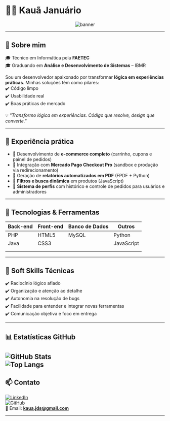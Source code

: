 # 👨‍💻 Kauã Januário  
<p align="center">
  <img src="https://capsule-render.vercel.app/api?type=waving&color=0:007ACC,100:8E2DE2&height=150&section=header&text=Desenvolvedor%20Full%20Stack&fontSize=28&fontColor=ffffff" alt="banner"/>
</p>  

---

## 🚀 Sobre mim  
🎓 Técnico em Informática pela **FAETEC**  
🎓 Graduando em **Análise e Desenvolvimento de Sistemas** – IBMR  

Sou um desenvolvedor apaixonado por transformar **lógica em experiências práticas**. Minhas soluções têm como pilares:  
✔️ Código limpo  
✔️ Usabilidade real  
✔️ Boas práticas de mercado  

💡 *"Transformo lógica em experiências. Código que resolve, design que converte."*  

---

## 💼 Experiência prática  

- 🔹 Desenvolvimento de **e-commerce completo** (carrinho, cupons e painel de pedidos)  
- 🔹 Integração com **Mercado Pago Checkout Pro** (sandbox e produção via redirecionamento)  
- 🔹 Geração de **relatórios automatizados em PDF** (FPDF + Python)  
- 🔹 **Filtros e busca dinâmica** em produtos (JavaScript)  
- 🔹 **Sistema de perfis** com histórico e controle de pedidos para usuários e administradores  

---

## 🧰 Tecnologias & Ferramentas  

| Back-end | Front-end | Banco de Dados | Outros |
|----------|-----------|----------------|--------|
| PHP      | HTML5     | MySQL          | Python |
| Java     | CSS3      |                | JavaScript |
|          |           |                |  |
|          |           |                |  |

---

## 🌱 Soft Skills Técnicas  

✔️ Raciocínio lógico afiado  
✔️ Organização e atenção ao detalhe  
✔️ Autonomia na resolução de bugs  
✔️ Facilidade para entender e integrar novas ferramentas  
✔️ Comunicação objetiva e foco em entrega  

---

## 📊 Estatísticas GitHub  

![GitHub Stats](https://github-readme-stats.vercel.app/api?username=januario42&show_icons=true&theme=tokyonight)  
![Top Langs](https://github-readme-stats.vercel.app/api/top-langs/?username=SEU-januario42&layout=compact&theme=tokyonight)  
---

## 📫 Contato  

[![LinkedIn](https://img.shields.io/badge/LinkedIn-Kauã%20Januário-blue?logo=linkedin)](https://www.linkedin.com/in/kauajanuario/)  
[![GitHub](https://img.shields.io/badge/GitHub-kaua--tech-black?logo=github)](https://github.com/januario42)  
📧 Email: **kaua.jds@gmail.com**  

---
